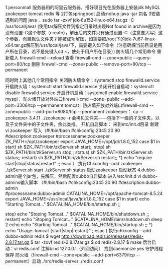 1.personmall
服务器用的阿里云服务器，搭好项目先在服务器上安装jdk MySQL zookeeper tomcat redis 等
2打包springboot 启动:nohup java -jar 包名
3安装遇到的问题
java： 
sudo tar -zxvf jdk-8u152-linux-x64.tar.gz -C /usr/local/java/ 
(使用tar解压文件到指定目录时出现Not found in archive是因为没有设置-C这个参数（create），解压后的文件只有通过设置-C（注意要大写）这个参数，创建默认文件夹才能被成功解压，如需要把/root下的jdk-7u67-linux-
x64.tar.gz解压到/usr/local/java/下，需要键入如下命令（注意确保当前目录是用户所在目录，若不是先键入cd ~，使处于用户所在目录）)
防火墙几个常用命令
重新载入
firewall-cmd --reload
查看
firewall-cmd --zone=public --query-port=80/tcp
删除
firewall-cmd --zone=public --remove-port=80/tcp --permanent

同时附上其他几个常用指令
关闭防火墙命令：systemctl stop firewalld.service
开启防火墙：systemctl start firewalld.service
关闭开机自启动：systemctl disable firewalld.service
开启开机启动：systemctl enable firewalld.service
mysql：
防火墙开放对外端口firewall-cmd --zone=public --add-port=3306/tcp --permanent
tomcat :
防火墙开放对外端口firewall-cmd --zone=public --add-port=8080/tcp --permanent
zookeeper：
cp -r zookeeper-3.4.11 ../zookeepe -r 会拷贝文件夹——包括下一级的子文件夹，以及子文件夹中的子文件夹，余此类推。
开机自启脚本：
来到etc/init.d目录
新建 vi zookeeper
写入（#!/bin/bash
   #chkconfig:2345 20 90
   #description:zookeeper
   #processname:zookeeper
   ZK_PATH=/opt/zookeeper
   export JAVA_HOME=/opt/jdk1.8.0_152
   case $1 in
            start) sh  $ZK_PATH/bin/zkServer.sh start;;
            stop)  sh  $ZK_PATH/bin/zkServer.sh stop;;
            status) sh  $ZK_PATH/bin/zkServer.sh status;;
            restart) sh $ZK_PATH/bin/zkServer.sh restart;;
            *)  echo "require start|stop|status|restart"  ;;
   esac
）
执行Chkconfig –add zookeeper
./zkServer.sh start ./zkServer.sh status 启动zookeeper 启动状态
4.dubbo-admin是个jar包，先解压，然后配置dubbo自启脚本
进入/etc/init.d vi dubbo-admins输入脚本
（#!/bin/bash
#chkconfig:2345 20 90
#description:dubbo-admin        
#processname:dubbo-admin
CATALINA_HOME=/opt/apache-tomcat-8.5.24
export JAVA_HOME=/usr/local/java/jdk1.8.0_152
case $1 in
start)
        echo "Starting Tomcat..."
        $CATALINA_HOME/bin/startup.sh
        ;;

stop)
        echo "Stoping Tomcat..."
        $CATALINA_HOME/bin/shutdown.sh
        ;;
restart)
        echo "Stoping Tomcat..."
        $CATALINA_HOME/bin/shutdown.sh
        sleep 2
        echo
        echo "Starting Tomcat..."
        $CATALINA_HOME/bin/startup.sh
        ;;
*)
        echo "Usage: tomcat {start|stop|restart}"
        ;;esac
        )
执行chkconfig --add dubbo-admin
redis
$ wget http://download.redis.io/releases/redis-2.8.17.tar.gz
$ tar -zxvf redis-2.8.17.tar.gz
$ cd redis-2.8.17
$ make
后台启动：vi redis.conf	注掉bind 127.0.0.1（外网访问） 找到daemonize yes 守护线程 保存 防火墙（firewall-cmd --zone=public --add-port=6379/tcp --permanent）启动  ./src/redis-server ./redis.conf 